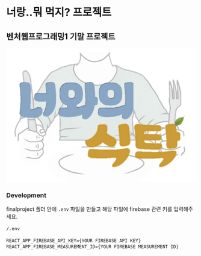 # 너랑..뭐 먹지? 프로젝트 
## 벤처웹프로그래밍1 기말 프로젝트 

![logo](./src/static/images/logo.png)
### Development

finalproject 폴더 안에 `.env` 파일을 만들고 해당 파일에 firebase 관련 키를 입력해주세요.
```
/.env

REACT_APP_FIREBASE_API_KEY={YOUR FIREBASE API KEY}
REACT_APP_FIREBASE_MEASUREMENT_ID={YOUR FIREBASE MEASUREMENT ID}
```